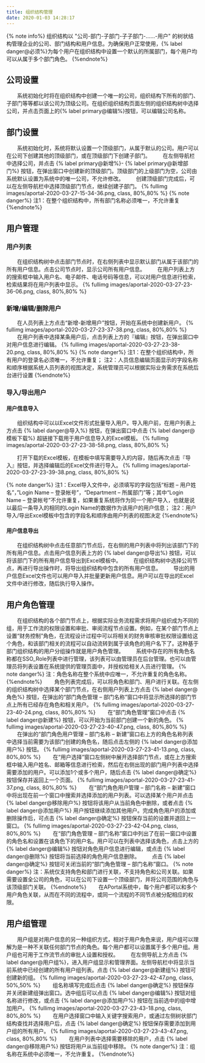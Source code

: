 ```yaml
---
title: 组织结构管理
date: 2020-01-03 14:28:17
---
```

{% note info%}
组织结构以 "公司-部门-子部门-子子部门-……-用户" 的树状结构管理企业的公司、部门结构和用户信息。为确保用户正常使用，{% label danger@必须%}为每个用户在组织结构中设置一个默认的所属部门，每个用户均可以从属于多个部门角色。
{%endnote%}

## 公司设置

&emsp;&emsp;系统初始化时将在组织结构中创建一个唯一的公司，组织结构下所有的部门、子部门等等都以该公司为顶级公司。在组织组织结构页面左侧的组织结构树中选择公司，并点击页面上的{% label primary@编辑%}按钮，可以编辑公司名称。

## 部门设置

&emsp;&emsp;系统初始化时，系统将默认设置一个顶级部门，从属于默认的公司。用户可以在公司下创建其他的顶级部门，或在顶级部门下创建子部门。
&emsp;&emsp;在左侧导航栏中选择公司，并点击 {% label primary@新增%}- {% label primary@新增部门%} 按钮，在弹出窗口中创建新的顶级部门。顶级部门的上级部门为空，公司由系统默认设置为系统中的唯一公司，不允许修改。
&emsp;&emsp;创建顶级部门完成后，可以在左侧导航栏中选择顶级部门节点，继续创建子部门。
{% fullimg images/aportal-2020-03-27-15-34-36.png,  class, 80%,80% %}
{% note danger%}
    注1：在整个组织结构中，所有部门名称必须唯一，不允许重复
{%endnote%}

## 用户管理

### 用户列表

&emsp;&emsp;在组织结构树中点击部门节点时，在右侧列表中显示默认部门从属于该部门的所有用户信息。点击公司节点时，显示公司所有用户信息。
&emsp;&emsp;在用户列表上方的搜索框中输入用户名、电子邮件、电话号码等信息，可以对用户信息进行检索，检索结果将在用户列表中显示。
{% fullimg images/aportal-2020-03-27-23-36-06.png,  class, 80%,80% %}

### 新增/编辑/删除用户

&emsp;&emsp;在人员列表上方点击“新增-新增用户”按钮，开始在系统中创建新用户。
{% fullimg images/aportal-2020-03-27-23-37-38.png,  class, 80%,80% %}
&emsp;&emsp;在用户列表中选择某条用户后，点击列表上方的『编辑』按钮，在弹出窗口中对用户信息进行编辑。
{% fullimg images/aportal-2020-03-27-23-38-20.png,  class, 80%,80% %}
{% note danger%}
    注1：在整个组织结构中，所有用户的登录名必须唯一，不允许重复；
    注2：人员信息编辑页面显示的字段名称和顺序根据系统人员列表的<ssadmindata>视图决定，系统管理员可以根据实际业务需求在系统后台进行设置
{%endnote%}

### 导入/导出用户

#### 用户信息导入

&emsp;&emsp;组织结构中可以以Excel文件形式批量导入用户。导入用户前，在用户列表上方点击 {% label danger@导入%} 按钮，在弹出窗口中点击 {% label danger@模板下载%} 超链接下载用于用户信息导入的Excel模板。
{% fullimg images/aportal-2020-03-27-23-38-58.png,  class, 80%,80% %}

&emsp;&emsp;打开下载的Excel模板，在模板中填写需要导入的内容，随后再次点击『导入』按钮，并选择编辑后的Excel文件进行导入。
{% fullimg images/aportal-2020-03-27-23-39-38.png,  class, 80%,80% %}

{% note danger%}
    注1：Excel导入文件中，必须填写的字段包括“标题 – 用户姓名”，”Login Name – 登录帐号”，“Department – 所属部门”等；其中“Login Name – 登录帐号”不允许重复，如果重复系统将作为同一个用户导入，也就是说以最后一条导入的相同的Login Name的数据作为该用户的用户信息；
    注2：用户导入/导出Excel模板中包含的字段名和顺序由用户列表的<SSExportData>视图决定
{%endnote%}

#### 用户信息导出

&emsp;&emsp;在组织结构树中点击任意部门节点后，在右侧的用户列表中将列出该部门下的所有用户信息。点击用户信息列表上方的 {% label danger@导出%} 按钮，可以将该部门下的所有用户信息导出到Excel模板中。
&emsp;&emsp;在组织结构树中选择公司节点，再进行导出操作时，将导出组织结构中包含的所有用户信息。
&emsp;&emsp;导出的用户信息Excel文件也可以用户导入并批量更新用户信息。用户可以在导出的Excel文件中进行修改，随后执行导入操作。


## 用户角色管理

&emsp;&emsp;在组织结构的各个部门节点上，根据实际业务流程需求将用户组织成为不同的组，用于工作流的权限设置和审批、审阅流程节点设置。例如，在某个部门节点上设置“财务控制”角色，在流程设计过程中可以将相关的财务审核审批权限设置给这个角色，和该部门相关的流程可以自动流转到属于该角色的用户名下了。这种基于部门组织结构的用户分组操作就是用户角色管理。
&emsp;&emsp;系统中存在的所有角色名称都在SSO_Role列表中进行管理，该列表可以由管理员在后台管理。也可以由管理员将列表设置在系统提供的管理页面中，并授权给相关人员进行管理。
{% note danger%}
    注：角色名称在整个系统中应唯一，不允许重复的角色名称。
{%endnote%}
&emsp;&emsp;角色列表完成后，可以将角色和部门、用户进行关联。在左侧的组织结构树中选择某个部门节点，在右侧用户列表上方点击 {% label danger@角色%} 按钮，在弹出的“部门角色管理 – 部门名称”窗口中将显示所选择的部门节点上所有已经存在角色和相关用户。
{% fullimg images/aportal-2020-03-27-23-40-24.png,  class, 80%,80% %}
&emsp;&emsp;在“部门角色管理”窗口中点击 {% label danger@新建%} 按钮，可以开始为当前部门创建一个新的角色。
{% fullimg images/aportal-2020-03-27-23-40-47.png,  class, 80%,80% %}
&emsp;&emsp;在弹出的“部门角色用户管理 – 部门名称 – 新建”窗口右上方的角色名称列表中选择当前需要为该部门创建的角色名，随后点击左侧的 {% label danger@添加用户%} 按钮。
{% fullimg images/aportal-2020-03-27-23-41-13.png,  class, 80%,80% %}
&emsp;&emsp;在“用户选择”窗口左侧树中展开选择部门节点，或在上方搜索框中输入用户姓名、邮箱等信息进行检索，然后在右侧出现的部门用户列表中选择需要添加的用户。可以添加1个或多个用户，随后点击 {% label danger@确定%} 按钮保存并返回上一个页面。
{% fullimg images/aportal-2020-03-27-23-41-37.png,  class, 80%,80% %}
&emsp;&emsp;在“部门角色用户管理 – 部门名称 – 新建”窗口中将出现在前一个窗口中搜索并选择添加的用户列表。可以选择某个用户并点击 {% label danger@移除用户%} 按钮将该用户从当前角色中删除，或者点击 {% label danger@添加用户%} 用户按钮继续添加其他用户。完成角色用户的添加或删除操作后，可点击 {% label danger@确定%} 按钮保存当前的设置并退回上一窗口。
{% fullimg images/aportal-2020-03-27-23-42-04.png,  class, 80%,80% %}
&emsp;&emsp;在“部门角色管理 – 部门名称”窗口中列出了在前一窗口中设置的角色名和设置在该角色下的用户名。用户可以在列表中选择该角色，点击上方的 {% label danger@编辑%} 按钮对角色用户信息进行编辑，或点击 {% label danger@删除%} 按钮将当前选择的角色用户信息删除。
&emsp;&emsp;点击 {% label danger@确定%} 按钮可关闭当前的“部门角色管理 – 部门名称”窗口。
{% note danger%}
    注：系统仅支持角色和部门进行关联，不支持角色和公司关联。如果需要设置全公司的角色，可以在公司下设置一个顶级部门，并将公司范围的角色与该顶级部门关联。
{%endnote%}
&emsp;&emsp;在APortal系统中，每个用户都可以和多个用户角色关联，从而在不同的流程中，或同一个流程的不同节点被分配相应的权限。

## 用户组管理

&emsp;&emsp;用户组是对用户信息的另一种组织方式，相对于用户角色来说，用户组可以理解为是一种不关联任何部门节点的角色。每个用户都可以设置属于多个用户组。用户组也可用于工作流节点的审批人设置和授权。
&emsp;&emsp;在左侧导航上方点击 {% label danger@用户组%}，进入用户组显示和管理界面。左侧导航栏中将显示当前系统中已经创建的所有用户组列表。点击 {% label danger@新建组%} 按钮可创建新的组。
{% fullimg images/aportal-2020-03-27-23-42-47.png,  class, 50%,50% %}
&emsp;&emsp;组名称填写完成后点击 {% label danger@确定%} 按钮保存并关闭新建组弹出窗口。选中组后可以点击 {% label danger@编辑%} 按钮对组名称进行修改，或点击 {% label danger@添加用户%} 按钮在当前选中的组中增加用户。
{% fullimg images/aportal-2020-03-27-23-43-18.png,  class, 80%,80% %}
&emsp;&emsp;在用户选择窗口中输入关键字搜索用户，或通过左侧树状部门结构查找并选择用户后，点击 {% label danger@确定%} 按钮保存需要添加到用户组的所有用户。
{% fullimg images/aportal-2020-03-27-23-43-47.png,  class, 80%,80% %}
&emsp;&emsp;在用户列表中选择需要移除的用户，点击 {% label danger@移除用户%} 按钮将用户从当前组中移除。
{% note danger%}
    注：组名称在系统中必须唯一，不允许重复。
{%endnote%}